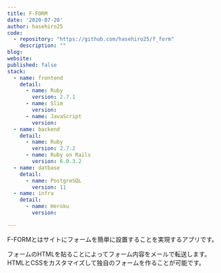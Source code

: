 ```yaml
---
title: F-FORM 
date: '2020-07-20'
author: hasehiro25
code: 
  - repository: "https://github.com/hasehiro25/f_form"
    description: ""
blog:
website:
published: false
stack:
  - name: frontend
    detail:
      - name: Ruby
        version: 2.7.1
      - name: Slim
        version: 
      - name: JavaScript
        version:
  - name: backend
    detail:
      - name: Ruby
        version: 2.7.2
      - name: Ruby on Rails
        version: 6.0.3.2
  - name: datbase
    detail:
      - name: PostgreSQL
        version: 11
  - name: infra
    detail:
      - name: Heroku
        version: 

---
```


F-FORMとはサイトにフォームを簡単に設置することを実現するアプリです。

フォームのHTMLを貼ることによってフォーム内容をメールで転送します。 HTMLとCSSをカスタマイズして独自のフォームを作ることが可能です。


